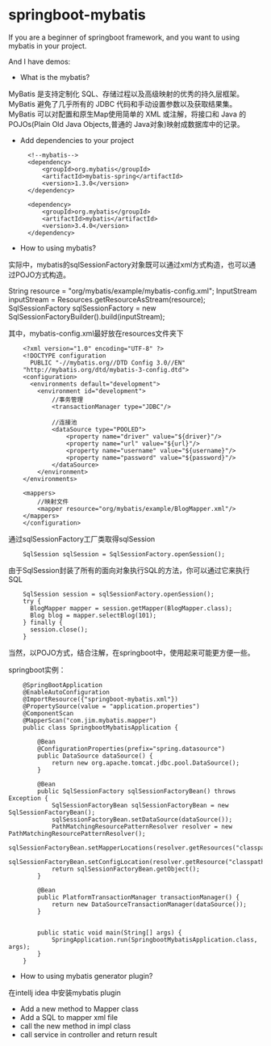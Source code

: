 # springboot-mybatis

If you are a beginner of springboot framework, and you want to using mybatis in your project.

And I have demos:

- What is the mybatis?

MyBatis 是支持定制化 SQL、存储过程以及高级映射的优秀的持久层框架。MyBatis 避免了几乎所有的 JDBC 代码和手动设置参数以及获取结果集。MyBatis 可以对配置和原生Map使用简单的 XML 或注解，将接口和 Java 的 POJOs(Plain Old Java Objects,普通的 Java对象)映射成数据库中的记录。

- Add dependencies to your project

        <!--mybatis-->
        <dependency>
            <groupId>org.mybatis</groupId>
            <artifactId>mybatis-spring</artifactId>
            <version>1.3.0</version>
        </dependency>

        <dependency>
            <groupId>org.mybatis</groupId>
            <artifactId>mybatis</artifactId>
            <version>3.4.0</version>
        </dependency>

- How to using mybatis?

实际中，mybatis的sqlSessionFactory对象既可以通过xml方式构造，也可以通过POJO方式构造。

String resource = "org/mybatis/example/mybatis-config.xml";
InputStream inputStream = Resources.getResourceAsStream(resource);
SqlSessionFactory sqlSessionFactory = new SqlSessionFactoryBuilder().build(inputStream);

其中，mybatis-config.xml最好放在resources文件夹下

        <?xml version="1.0" encoding="UTF-8" ?>
        <!DOCTYPE configuration
          PUBLIC "-//mybatis.org//DTD Config 3.0//EN"
        "http://mybatis.org/dtd/mybatis-3-config.dtd">
        <configuration>
          <environments default="development">
            <environment id="development">
                //事务管理
                <transactionManager type="JDBC"/>

                //连接池
                <dataSource type="POOLED">
                    <property name="driver" value="${driver}"/>
                    <property name="url" value="${url}"/>
                    <property name="username" value="${username}"/>
                    <property name="password" value="${password}"/>
                </dataSource>
            </environment>
        </environments>

        <mappers>
            //映射文件
            <mapper resource="org/mybatis/example/BlogMapper.xml"/>
        </mappers>
        </configuration>

通过sqlSessionFactory工厂类取得sqlSession

        SqlSession sqlSession = SqlSessionFactory.openSession();

由于SqlSession封装了所有的面向对象执行SQL的方法，你可以通过它来执行SQL

        SqlSession session = sqlSessionFactory.openSession();
        try {
          BlogMapper mapper = session.getMapper(BlogMapper.class);
          Blog blog = mapper.selectBlog(101);
        } finally {
          session.close();
        }


当然，以POJO方式，结合注解，在springboot中，使用起来可能更方便一些。

springboot实例：

        @SpringBootApplication
        @EnableAutoConfiguration
        @ImportResource({"springboot-mybatis.xml"})
        @PropertySource(value = "application.properties")
        @ComponentScan
        @MapperScan("com.jim.mybatis.mapper")
        public class SpringbootMybatisApplication {

            @Bean
            @ConfigurationProperties(prefix="spring.datasource")
            public DataSource dataSource() {
                return new org.apache.tomcat.jdbc.pool.DataSource();
            }

            @Bean
            public SqlSessionFactory sqlSessionFactoryBean() throws Exception {
                SqlSessionFactoryBean sqlSessionFactoryBean = new SqlSessionFactoryBean();
                sqlSessionFactoryBean.setDataSource(dataSource());
                PathMatchingResourcePatternResolver resolver = new PathMatchingResourcePatternResolver();
                sqlSessionFactoryBean.setMapperLocations(resolver.getResources("classpath:/mappers/*.xml"));
                sqlSessionFactoryBean.setConfigLocation(resolver.getResource("classpath:/mybatis.config.xml"));
                return sqlSessionFactoryBean.getObject();
            }

            @Bean
            public PlatformTransactionManager transactionManager() {
                return new DataSourceTransactionManager(dataSource());
            }


            public static void main(String[] args) {
                SpringApplication.run(SpringbootMybatisApplication.class, args);
            }
        }
 

- How to using mybatis generator plugin?

在intellj idea 中安装mybatis plugin

- Add a new method to Mapper class
- Add a SQL to mapper xml file
- call the new method in impl class
- call service in controller and return result


